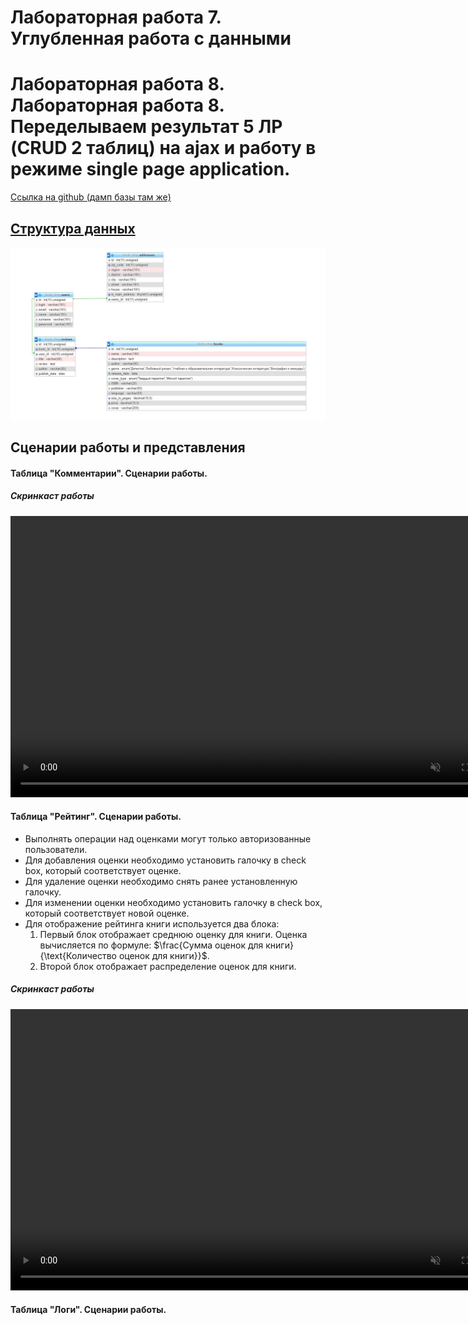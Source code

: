 # Лабораторная работа 7. Углубленная работа с данными
# Лабораторная работа 8. Лабораторная работа 8. Переделываем результат 5 ЛР (CRUD 2 таблиц) на ajax и работу в режиме single page application.
[Ссылка на github (дамп базы там же)](https://github.com/book-e-shop/book-e-shop/)

## [Структура данных](https://github.com/book-e-shop/book-e-shop.github.io/blob/master/img/lab5/db.png)

<img  src = "img/lab5/db.png">


## Сценарии работы и представления

####  Таблица "Комментарии". Сценарии работы.

##### Скринкаст работы
<video  muted controls  width="800" height="450" src = "videos/lab7-8/comments.mp4"></video>


####  Таблица "Рейтинг". Сценарии работы.
* Выполнять операции над оценками могут только авторизованные пользователи.
* Для добавления оценки необходимо установить галочку в check box, который соответствует оценке.
* Для удаление оценки необходимо снять ранее установленную галочку.
* Для изменении оценки необходимо установить галочку в check box, который соответствует новой оценке.
* Для отображение рейтинга книги используется два блока:
    1. Первый блок отображает среднюю оценку для книги. Оценка вычисляется по формуле: $\frac{Сумма оценок для книги}{\text{Количество оценок для книги}}$.
    2. Второй блок отображает распределение оценок для книги.

##### Скринкаст работы
<video  muted controls  width="800" height="450" src = "videos/lab7-8/rating.mp4"></video>


####  Таблица "Логи". Сценарии работы.

 